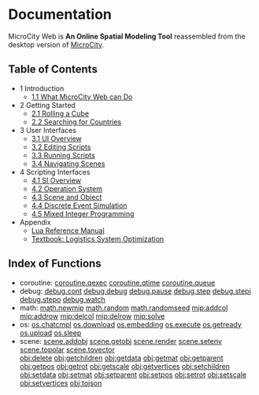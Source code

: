 # Documentation

MicroCity Web is **An Online Spatial Modeling Tool** reassembled from the desktop version of <a href="https://github.com/microcity/" target="_blank">MicroCity</a>.

## Table of Contents
- 1 Introduction
  - [1.1 What MicroCity Web can Do](1.1_what_microcity_web_can_do.md)
- 2 Getting Started
  - [2.1 Rolling a Cube](2.1_rolling_a_cube.md)
  - [2.2 Searching for Countries](2.2_searching_for_countries.md)
- 3 User Interfaces
  - [3.1 UI Overview](3.1_ui_overview.md)
  - [3.2 Editing Scripts](3.2_editing_scripts.md)
  - [3.3 Running Scripts](3.3_running_scripts.md)
  - [3.4 Navigating Scenes](3.4_navigating_scenes.md)
- 4 Scripting Interfaces
  - [4.1 SI Overview](4.1_si_overview.md)
  - [4.2 Operation System](4.2_operation_system.md)
  - [4.3 Scene and Object](4.3_scene_and_object.md)
  - [4.4 Discrete Event Simulation](4.4_discrete_event_simulation.md)
  - [4.5 Mixed Integer Programming](4.5_mixed_integer_programming.md)
- Appendix
  - <a href="https://www.lua.org/manual/5.4/contents.html" target="_blank">Lua Reference Manual</a>
  - <a href="./book" target="_blank">Textbook: Logistics System Optimization</a>

## Index of Functions
- coroutine:
[coroutine.qexec](4.4_discrete_event_simulation.md#coroutine.qexec)
[coroutine.qtime](4.4_discrete_event_simulation.md#coroutine.qtime)
[coroutine.queue](4.4_discrete_event_simulation.md#coroutine.queue)
- debug:
[debug.cont](4.2_operation_system.md#debug.cont)
[debug.debug](4.2_operation_system.md#debug.debug)
[debug.pause](4.2_operation_system.md#debug.pause)
[debug.step](4.2_operation_system.md#debug.step)
[debug.stepi](4.2_operation_system.md#debug.stepi)
[debug.stepo](4.2_operation_system.md#debug.stepo)
[debug.watch](4.2_operation_system.md#debug.watch)
- math:
[math.newmip](4.5_mixed_integer_programming.md#math.newmip)
[math.random](4.4_discrete_event_simulation.md#math.random)
[math.randomseed](4.4_discrete_event_simulation.md#math.randomseed)
[mip:addcol](4.5_mixed_integer_programming.md#mip:addcol)
[mip:addrow](4.5_mixed_integer_programming.md#mip:addrow)
[mip:delcol](4.5_mixed_integer_programming.md#mip:delcol)
[mip:delrow](4.5_mixed_integer_programming.md#mip:delrow)
[mip:solve](4.5_mixed_integer_programming.md#mip:solve)
- os:
[os.chatcmpl](4.2_operation_system.md#os.chatcmpl)
[os.download](4.2_operation_system.md#os.download)
[os.embedding](4.2_operation_system.md#os.embedding)
[os.execute](4.2_operation_system.md#os.execute)
[os.getready](4.2_operation_system.md#os.getready)
[os.upload](4.2_operation_system.md#os.upload)
[os.sleep](4.2_operation_system.md#os.sleep)
- scene:
[scene.addobj](4.3_scene_and_object.md#scene.addobj)
[scene.getobj](4.3_scene_and_object.md#scene.getobj)
[scene.render](4.3_scene_and_object.md#scene.render)
[scene.setenv](4.3_scene_and_object.md#scene.setenv)
[scene.topolar](4.3_scene_and_object.md#scene.topolar)
[scene.tovector](4.3_scene_and_object.md#scene.tovector)<br>
[obj:delete](4.3_scene_and_object.md#obj:delete)
[obj:getchildren](4.3_scene_and_object.md#obj:getchildren)
[obj:getdata](4.3_scene_and_object.md#obj:getdata)
[obj:getmat](4.3_scene_and_object.md#obj:getmat)
[obj:getparent](4.3_scene_and_object.md#obj:getparent)
[obj:getpos](4.3_scene_and_object.md#obj:getpos)
[obj:getrot](4.3_scene_and_object.md#obj:getrot)
[obj:getscale](4.3_scene_and_object.md#obj:getscale)
[obj:getvertices](4.3_scene_and_object.md#obj:getvertices)
[obj:setchildren](4.3_scene_and_object.md#obj:setchildren)
[obj:setdata](4.3_scene_and_object.md#obj:setdata)
[obj:setmat](4.3_scene_and_object.md#obj:setmat)
[obj:setparent](4.3_scene_and_object.md#obj:setparent)
[obj:setpos](4.3_scene_and_object.md#obj:setpos)
[obj:setrot](4.3_scene_and_object.md#obj:setrot)
[obj:setscale](4.3_scene_and_object.md#obj:setscale)
[obj:setvertices](4.3_scene_and_object.md#obj:setvertices)
[obj:tojson](4.3_scene_and_object.md#obj:tojson)
